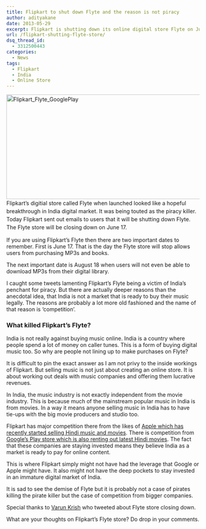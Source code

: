 ```yaml
---
title: Flipkart to shut down Flyte and the reason is not piracy
author: adityakane
date: 2013-05-29
excerpt: Flipkart is shutting down its online digital store Flyte on June 17. The move is probably not because of piracy but mainly because of growing competition from Apple and Google.
url: /flipkart-shutting-flyte-store/
dsq_thread_id:
  - 3312500443
categories:
  - News
tags:
  - Flipkart
  - India
  - Online Store
---
```

<span style="font-size: 14px; line-height: 1.5;"><a href="http://cdn.devilsworkshop.org/files/2012/04/Flipkart_Flyte_GooglePlay.png"><img class="aligncenter size-medium wp-image-56883" title="Flipkart's Flyte" alt="Flipkart_Flyte_GooglePlay" src="http://cdn.devilsworkshop.org/files/2012/04/Flipkart_Flyte_GooglePlay-600x273.png" width="600" height="273" /></a>Flipkart&#8217;s digitial store called Flyte when launched looked like a hopeful breakthrough in India digital market. It was being touted as the piracy killer. Today Flipkart sent out emails to users that it will be shutting down Flyte. The Flyte store will be closing down on June 17.</span>

If you are using Flipkart&#8217;s Flyte then there are two important dates to remember. First is June 17. That is the day the Flyte store will stop allows users from purchasing MP3s and books.

The next important date is August 18 when users will not even be able to download MP3s from their digital library.

I caught some tweets lamenting Flipkart&#8217;s Flyte being a victim of India&#8217;s penchant for piracy. But there are actually deeper reasons than the anecdotal idea, that India is not a market that is ready to buy their music legally. The reasons are probably a lot more old fashioned and the name of that reason is &#8216;competition&#8217;.

### What killed Flipkart&#8217;s Flyte?

India is not really against buying music online. India is a country where people spend a lot of money on caller tunes. This is a form of buying digital music too. So why are people not lining up to make purchases on Flyte?

It is difficult to pin the exact answer as I am not privy to the inside workings of Flipkart. But selling music is not just about creating an online store. It is about working out deals with music companies and offering them lucrative revenues.

In India, the music industry is not exactly independent from the movie industry. This is because much of the mainstream popular music in India is from movies. In a way it means anyone selling music in India has to have tie-ups with the big movie producers and studio too.

Flipkart has major competition there from the likes of [Apple which has recently started selling Hindi music and movies][1]. There is competition from [Google&#8217;s Play store which is also renting out latest Hindi movies][2]. The fact that these companies are staying invested means they believe India as a market is ready to pay for online content.

This is where Flipkart simply might not have had the leverage that Google or Apple might have. It also might not have the deep pockets to stay invested in an immature digital market of India.

It is sad to see the demise of Flyte but it is probably not a case of pirates killing the pirate killer but the case of competition from bigger companies.

Special thanks to <a href="https://twitter.com/varunkrish/status/339710139747688448/photo/1" onclick="_gaq.push(['_trackEvent', 'outbound-article', 'https://twitter.com/varunkrish/status/339710139747688448/photo/1', 'Varun Krish']);" >Varun Krish</a> who tweeted about Flyte store closing down.

What are your thoughts on Flipkart&#8217;s Flyte store? Do drop in your comments.

 [1]: http://devilsworkshop.org/news/apple-itunes-store-india/69016/ "Apple selling India specific content on iTunes"
 [2]: http://devilsworkshop.org/news/indian-movies-rental-google-play-youtube/72713/ "Google Play renting out Indian movies"
